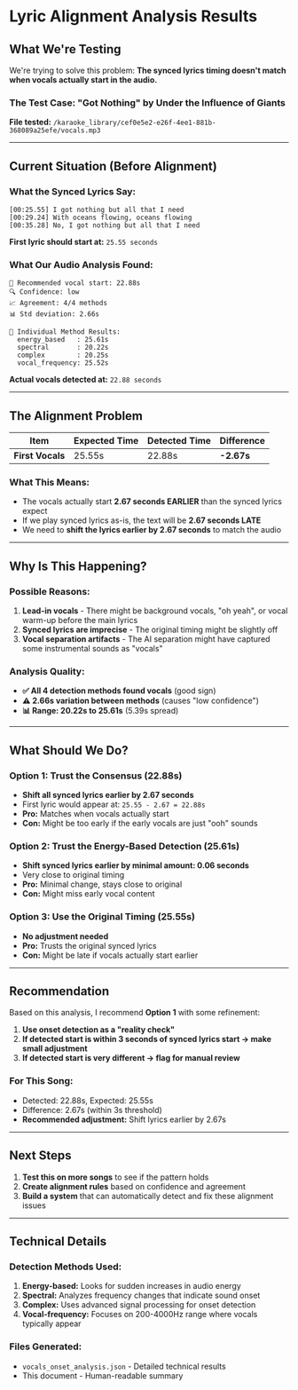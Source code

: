 # Lyric Alignment Analysis Results

## What We're Testing

We're trying to solve this problem: **The synced lyrics timing doesn't match when vocals actually start in the audio.**

### The Test Case: "Got Nothing" by Under the Influence of Giants

**File tested:** `/karaoke_library/cef0e5e2-e26f-4ee1-881b-368089a25efe/vocals.mp3`

---

## Current Situation (Before Alignment)

### What the Synced Lyrics Say:
```
[00:25.55] I got nothing but all that I need
[00:29.24] With oceans flowing, oceans flowing
[00:35.28] No, I got nothing but all that I need
```
**First lyric should start at:** `25.55 seconds`

### What Our Audio Analysis Found:
```
🎯 Recommended vocal start: 22.88s
🔍 Confidence: low
📈 Agreement: 4/4 methods
📊 Std deviation: 2.66s

🔬 Individual Method Results:
  energy_based   : 25.61s
  spectral       : 20.22s
  complex        : 20.25s
  vocal_frequency: 25.52s
```
**Actual vocals detected at:** `22.88 seconds`

---

## The Alignment Problem

| Item | Expected Time | Detected Time | Difference |
|------|---------------|---------------|------------|
| **First Vocals** | 25.55s | 22.88s | **-2.67s** |

### What This Means:
- The vocals actually start **2.67 seconds EARLIER** than the synced lyrics expect
- If we play synced lyrics as-is, the text will be **2.67 seconds LATE**
- We need to **shift the lyrics earlier by 2.67 seconds** to match the audio

---

## Why Is This Happening?

### Possible Reasons:
1. **Lead-in vocals** - There might be background vocals, "oh yeah", or vocal warm-up before the main lyrics
2. **Synced lyrics are imprecise** - The original timing might be slightly off
3. **Vocal separation artifacts** - The AI separation might have captured some instrumental sounds as "vocals"

### Analysis Quality:
- **✅ All 4 detection methods found vocals** (good sign)
- **⚠️ 2.66s variation between methods** (causes "low confidence")
- **📊 Range: 20.22s to 25.61s** (5.39s spread)

---

## What Should We Do?

### Option 1: Trust the Consensus (22.88s)
- **Shift all synced lyrics earlier by 2.67 seconds**
- First lyric would appear at: `25.55 - 2.67 = 22.88s`
- **Pro:** Matches when vocals actually start
- **Con:** Might be too early if the early vocals are just "ooh" sounds

### Option 2: Trust the Energy-Based Detection (25.61s)
- **Shift synced lyrics earlier by minimal amount: 0.06 seconds**
- Very close to original timing
- **Pro:** Minimal change, stays close to original
- **Con:** Might miss early vocal content

### Option 3: Use the Original Timing (25.55s)
- **No adjustment needed**
- **Pro:** Trusts the original synced lyrics
- **Con:** Might be late if vocals actually start earlier

---

## Recommendation

Based on this analysis, I recommend **Option 1** with some refinement:

1. **Use onset detection as a "reality check"**
2. **If detected start is within 3 seconds of synced lyrics start → make small adjustment**
3. **If detected start is very different → flag for manual review**

### For This Song:
- Detected: 22.88s, Expected: 25.55s
- Difference: 2.67s (within 3s threshold)
- **Recommended adjustment:** Shift lyrics earlier by 2.67s

---

## Next Steps

1. **Test this on more songs** to see if the pattern holds
2. **Create alignment rules** based on confidence and agreement
3. **Build a system** that can automatically detect and fix these alignment issues

---

## Technical Details

### Detection Methods Used:
1. **Energy-based:** Looks for sudden increases in audio energy
2. **Spectral:** Analyzes frequency changes that indicate sound onset
3. **Complex:** Uses advanced signal processing for onset detection
4. **Vocal-frequency:** Focuses on 200-4000Hz range where vocals typically appear

### Files Generated:
- `vocals_onset_analysis.json` - Detailed technical results
- This document - Human-readable summary
